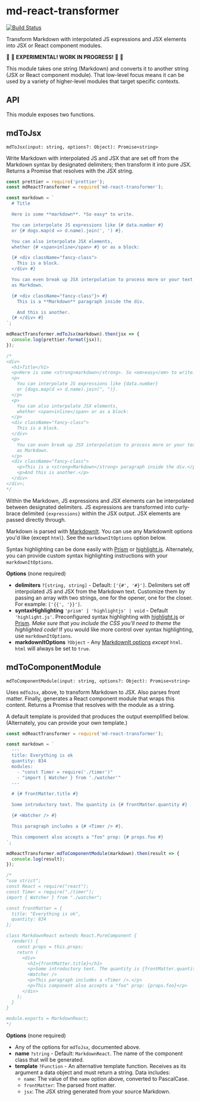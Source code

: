 # md-react-transformer

[![Build Status](https://travis-ci.org/mapbox/md-react-transformer.svg?branch=master)](https://travis-ci.org/mapbox/md-react-transformer)

Transform Markdown with interpolated JS expressions and JSX elements into JSX or React component modules.

🚧 🚧 **EXPERIMENTAL! WORK IN PROGRESS!** 🚧 🚧

This module takes one string (Markdown) and converts it to another string (JSX or React component module).
That low-level focus means it can be used by a variety of higher-level modules that target specific contexts.

## API

This module exposes two functions.

## mdToJsx

`mdToJsx(input: string, options?: Object): Promise<string>`

Write Markdown with interpolated JS and JSX that are set off from the Markdown syntax by designated delimiters; then transform it into pure JSX.
Returns a Promise that resolves with the JSX string.

```js
const prettier = require('prettier');
const mdReactTransformer = require('md-react-transformer');

const markdown = `
  # Title

  Here is some **markdown**. *So easy* to write.

  You can interpolate JS expressions like {# data.number #}
  or {# dogs.map(d => d.name).join(', ') #}.

  You can also interpolate JSX elements,
  whether {# <span>inline</span> #} or as a block:

  {# <div className="fancy-class">
    This is a block.
  </div> #}

  You can even break up JSX interpolation to process more or your text
  as Markdown.

  {# <div className="fancy-class"}> #}
    This is a **Markdown** paragraph inside the div.

    And this is another.
  {# </div> #}
`;

mdReactTransformer.mdToJsx(markdown).then(jsx => {
  console.log(prettier.format(jsx));
});

/*
<div>
  <h1>Title</h1>
  <p>Here is some <strong>markdown</strong>. So <em>easy</em> to write.</p>
  <p>
    You can interpolate JS expressions like {data.number}
    or {dogs.map(d => d.name).join(", ")}.
  </p>
  <p>
    You can also interpolate JSX elements,
    whether <span>inline</span> or as a block:
  </p>
  <div className="fancy-class">
    This is a block.
  </div>
  <p>
    You can even break up JSX interpolation to process more or your text
    as Markdown.
  </p>
  <div className="fancy-class">
    <p>This is a <strong>Markdown</strong> paragraph inside the div.</p>
    <p>And this is another.</p>
  </div>
</div>;
*/
```

Within the Markdown, JS expressions and JSX elements can be interpolated between designated delimiters.
JS expressions are transformed into curly-brace delimited `{expressions}` within the JSX output.
JSX elements are passed directly through.

Markdown is parsed with [MarkdownIt](https://github.com/markdown-it/markdown-it).
You can use any MarkdownIt options you'd like (except `html`).
See the `markdownItOptions` option below.

Syntax highlighting can be done easily with [Prism](https://github.com/PrismJS/prism) or [highlight.js](https://github.com/isagalaev/highlight.js).
Alternately, you can provide custom syntax highlighting instructions with your `markdownItOptions`.

**Options** (none required)

- **delimiters** `?[string, string]` - Default: `['{#', '#}']`.
  Delimiters set off interpolated JS and JSX from the Markdown text.
  Customize them by passing an array with two strings, one for the opener, one for the closer.
  For example: `['{{', '}}']`.
- **syntaxHighlighting** `'prism' | 'highlightjs' | void` - Default `'highlight.js'`.
  Preconfigured syntax highlighting with [highlight.js](https://github.com/isagalaev/highlight.js) or [Prism](https://github.com/PrismJS/prism).
  *Make sure that you include the CSS you'll need to theme the highlighted code!*
  If you would like more control over syntax highlighting, use `markdownItOptions`.
- **markdownItOptions** `?Object` - Any [MarkdownIt options](https://github.com/markdown-it/markdown-it#init-with-presets-and-options) *except* `html`.
  `html` will always be set to `true`.

## mdToComponentModule

`mdToComponentModule(input: string, options?: Object): Promise<string>`

Uses `mdToJsx`, above, to transform Markdown to JSX.
Also parses front matter.
Finally, generates a React component module that wraps this content.
Returns a Promise that resolves with the module as a string.

A default template is provided that produces the output exemplified below. (Alternately, you can provide your own template.)

```js
const mdReactTransformer = require('md-react-transformer');

const markdown = `
  ---
  title: Everything is ok
  quantity: 834
  modules:
    - "const Timer = require('./timer')"
    - "import { Watcher } from './watcher'"
  ---

  # {# frontMatter.title #}

  Some introductory text. The quantity is {# frontMatter.quantity #}

  {# <Watcher /> #}

  This paragraph includes a {# <Timer /> #}.

  This component also accepts a "foo" prop: {# props.foo #}
`;

mdReactTransformer.mdToComponentModule(markdown).then(result => {
  console.log(result);
});

/*
"use strict";
const React = require("react");
const Timer = require("./timer");
import { Watcher } from "./watcher";

const frontMatter = {
  title: "Everything is ok",
  quantity: 834
};

class MarkdownReact extends React.PureComponent {
  render() {
    const props = this.props;
    return (
      <div>
        <h1>{frontMatter.title}</h1>
        <p>Some introductory text. The quantity is {frontMatter.quantity}</p>
        <Watcher />
        <p>This paragraph includes a <Timer />.</p>
        <p>This component also accepts a "foo" prop: {props.foo}</p>
      </div>
    );
  }
}

module.exports = MarkdownReact;
*/
```

**Options** (none required)

- Any of the options for `mdToJsx`, documented above.
- **name** `?string` - Default: `MarkdownReact`.
  The name of the component class that will be generated.
- **template** `?Function` - An alternative template function.
  Receives as its argument a data object and must return a string.
  Data includes:
  - `name`: The value of the `name` option above, converted to PascalCase.
  - `frontMatter`: The parsed front matter.
  - `jsx`: The JSX string generated from your source Markdown.
